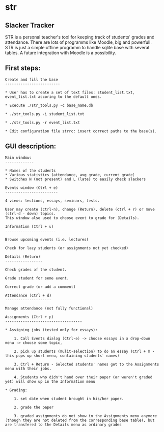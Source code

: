 # str

Slacker Tracker
----------------

STR is a personal teacher's tool for keeping track of students' grades and attendance.
There are lots of programms like Moodle, big and powerfull. STR is just a simple offline programm
to handle sqlite base with several tables. A future integration with Moodle is a possibility.

First steps:
------------

    Create and fill the base
    -------------------------

    * User has to create a set of text files: student_list.txt, event_list.txt accoring to the default ones.

    * Execute ./str_tools.py -c base_name.db

    * ./str_tools.py -i student_list.txt

    * ./str_tools.py -r event_list.txt

    * Edit configuration file strrc: insert correct paths to the base(s).


GUI description:
----------------

    Main window:
    -------------

    * Names of the students
    * Various statistics (attendance, avg grade, current grade)
    * Switches N (not present) and L (late) to easily check slackers

    Events window (Ctrl + e)
    ------------------------

    4 views: lections, essays, seminars, tests.

    User may create (ctrl-n), change (Return), delete (ctrl + r) or move (ctrl-d - down) topics.
    This window also used to choose event to grade for (Details).

    Information (Ctrl + u)
    -----------------------

    Browse upcoming events (i.e. lectures)

    Check for lazy students (or assignments not yet checked)

    Details (Return)
    -----------------

    Check grades of the student.

    Grade student for some event.

    Correct grade (or add a comment)

    Attendance (Ctrl + d)
    ---------------------

    Manage attendance (not fully functional)

    Assignments (Ctrl + p)
    -----------------------------------

    * Assigning jobs (tested only for essays):

        1. Call Events dialog (Ctrl-e) -> choose essays in a drop-down menu -> choose some topic, 

        2. pick up students (mulit-selection) to do an essay (Ctrl + m - this pops up short menu, containing students' names)

        3. Ctrl + Return - Selected students' names get to the Assignments menu with their jobs.

        4. Students who didn't hand over their paper (or weren't graded yet) will show up in the Information menu

    * Grading:

        1. set date when student brought in his/her paper.

        2. grade the paper 

        3. graded assignments do not show in the Assignments menu anymore (though they are not deleted from the corresponding base table), but are transfered to the Details menu as ordinary grades


